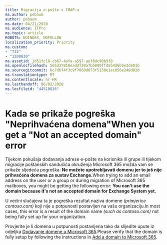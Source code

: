 ```yaml
---
title: Migracija e-pošte s IMAP-a
ms.author: pebaum
author: pebaum
ms.date: 04/21/2020
ms.audience: ITPro
ms.topic: article
ROBOTS: NOINDEX, NOFOLLOW
localization_priority: Priority
ms.custom:
- "732"
- "1200030"
ms.assetid: 1d51fc10-cb67-4afa-a597-aef8dc90b9f8
ms.openlocfilehash: 565337818ead3f38a7bb800ffd5b4d6bbe3de81b
ms.sourcegitcommit: bc7d6f4f3c9f7060d073f5130e1ec856e248d020
ms.translationtype: MT
ms.contentlocale: hr-HR
ms.lasthandoff: 06/02/2020
ms.locfileid: "44510816"
---
```

# <a name="when-you-get-a-not-an-accepted-domain-error"></a><span data-ttu-id="32a80-102">Kada se prikaže pogreška "Neprihvaćena domena"</span><span class="sxs-lookup"><span data-stu-id="32a80-102">When you get a "Not an accepted domain" error</span></span>

<span data-ttu-id="32a80-103">Tijekom pokušaja dodavanja adrese e-pošte na korisnika ili grupe ili tijekom migracije poštanskih sandučića okruženja Microsoft 365 možda vam se prikaže sljedeća pogreška: **Ne možete upotrebljavati domenu jer to još nije prihvaćena domena za sustav Exchange.**</span><span class="sxs-lookup"><span data-stu-id="32a80-103">When trying to add an email address on the user or a group or during migration of Microsoft 365 mailboxes, you might be getting the following error: **You can't use the domain because it's not an accepted domain for Exchange System yet.**</span></span>
  
<span data-ttu-id="32a80-104">U većini slučajeva ta je pogreška rezultat naziva domene *(primjerice contoso.com)*  koji nije u potpunosti postavljen na vašu organizaciju.</span><span class="sxs-lookup"><span data-stu-id="32a80-104">In most cases, this error is a result of the domain name *(such as contoso.com)*  not being fully set up for your organization.</span></span>
  
<span data-ttu-id="32a80-105">Provjerite je li domena u potpunosti postavljena tako da slijedite upute iz odjeljka [Dodavanje domene u Microsoft 365](https://docs.microsoft.com/microsoft-365/admin/setup/add-domain).</span><span class="sxs-lookup"><span data-stu-id="32a80-105">Please verify that the domain is fully setup by following the instructions in [Add a domain to Microsoft 365](https://docs.microsoft.com/microsoft-365/admin/setup/add-domain).</span></span>
  